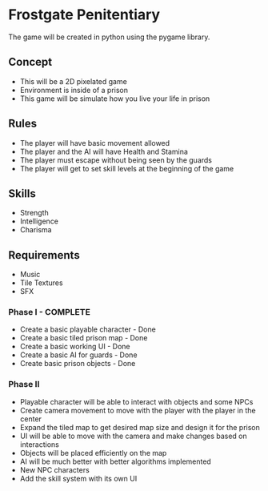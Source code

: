 # Frostgate Penitentiary
The game will be created in python using the pygame library.

## Concept
- This will be a 2D pixelated game
- Environment is inside of a prison
- This game will be simulate how you live your life in prison

## Rules
- The player will have basic movement allowed
- The player and the AI will have Health and Stamina
- The player must escape without being seen by the guards
- The player will get to set skill levels at the beginning of the game

## Skills
- Strength
- Intelligence
- Charisma

## Requirements
- Music
- Tile Textures
- SFX

### Phase I - COMPLETE
- Create a basic playable character - Done 
- Create a basic tiled prison map - Done
- Create a basic working UI - Done
- Create a basic AI for guards - Done
- Create basic prison objects - Done

### Phase II
- Playable character will be able to interact with objects and some NPCs
- Create camera movement to move with the player with the player in the center
- Expand the tiled map to get desired map size and design it for the prison
- UI will be able to move with the camera and make changes based on interactions
- Objects will be placed efficiently on the map
- AI will be much better with better algorithms implemented
- New NPC characters
- Add the skill system with its own UI
